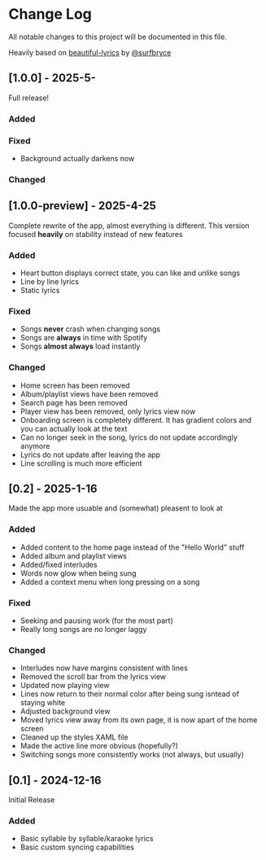 # Change Log
All notable changes to this project will be documented in this file.

Heavily based on [beautiful-lyrics](https://github.com/surfbryce/beautiful-lyrics) by [@surfbryce](https://github.com/surfbryce)

## [1.0.0] - 2025-5-
Full release!

### Added

### Fixed
- Background actually darkens now

### Changed

## [1.0.0-preview] - 2025-4-25
Complete rewrite of the app, almost everything is different. This version focused **heavily** on stability instead of new features

### Added
- Heart button displays correct state, you can like and unlike songs
- Line by line lyrics
- Static lyrics

### Fixed
- Songs **never** crash when changing songs
- Songs are **always** in time with Spotify
- Songs **almost always** load instantly

### Changed
- Home screen has been removed
- Album/playlist views have been removed
- Search page has been removed
- Player view has been removed, only lyrics view now
- Onboarding screen is completely different. It has gradient colors and you can actually look at the text
- Can no longer seek in the song, lyrics do not update accordingly anymore
- Lyrics do not update after leaving the app
- Line scrolling is much more efficient

## [0.2] - 2025-1-16
  
Made the app more usuable and (somewhat) pleasent to look at
 
### Added
 - Added content to the home page instead of the "Hello World" stuff
 - Added album and playlist views
 - Added/fixed interludes
 - Words now glow when being sung
 - Added a context menu when long pressing on a song

### Fixed
- Seeking and pausing work (for the most part)
- Really long songs are no longer laggy

### Changed
 - Interludes now have margins consistent with lines
 - Removed the scroll bar from the lyrics view
 - Updated now playing view
 - Lines now return to their normal color after being sung isntead of staying white
 - Adjusted background view
 - Moved lyrics view away from its own page, it is now apart of the home screen
 - Cleaned up the styles XAML file
 - Made the active line more obvious (hopefully?)
 - Switching songs more consistently works (not always, but usually)
 
## [0.1] - 2024-12-16
 Initial Release
 
### Added
  - Basic syllable by syllable/karaoke lyrics
  - Basic custom syncing capabilities